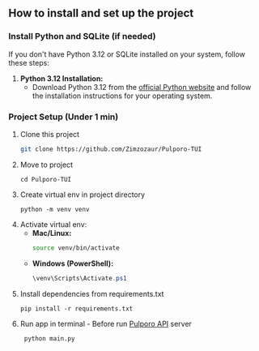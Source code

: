 ## How to install and set up the project

### Install Python and SQLite (if needed)
If you don't have Python 3.12 or SQLite installed on your system, follow these steps:
1. **Python 3.12 Installation:**
   - Download Python 3.12 from the [official Python website](https://www.python.org/downloads/) and follow the installation instructions for your operating system.

### Project Setup (Under 1 min)
1. Clone this project
   ``` bash
   git clone https://github.com/Zimzozaur/Pulporo-TUI
   ```
2. Move to project
    ```
    cd Pulporo-TUI
    ```
3. Create virtual env in project directory 
   ```
   python -m venv venv
   ```
4. Activate virtual env:
   - **Mac/Linux:**
     ```bash
     source venv/bin/activate
     ```
   - **Windows (PowerShell):**
     ```powershell
     \venv\Scripts\Activate.ps1
     ```
5. Install dependencies from requirements.txt
   ```
   pip install -r requirements.txt
   ```
6. Run app in terminal - Before run [Pulporo API](https://github.com/Zimzozaur/Pulporo-API) server
   ```
    python main.py
   ```
